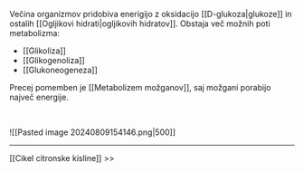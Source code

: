Večina organizmov pridobiva enerigijo z oksidacijo [[D-glukoza|glukoze]] in ostalih [[Ogljikovi hidrati|ogljikovih hidratov]]. Obstaja več možnih poti metabolizma:

- [[Glikoliza]]
- [[Glikogenoliza]]
- [[Glukoneogeneza]]

Precej pomemben je [[Metabolizem možganov]], saj možgani porabijo največ energije.

<br>

![[Pasted image 20240809154146.png|500]]

---

[[Cikel citronske kisline]] >>